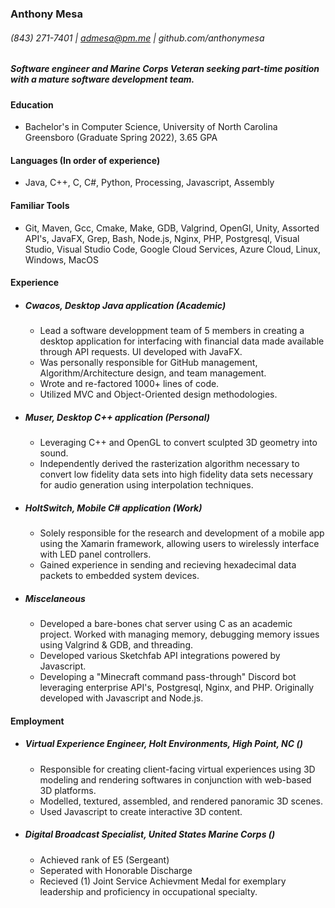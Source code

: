### Anthony Mesa
###### (843) 271-7401 | admesa@pm.me | github.com/anthonymesa
##### Software engineer and Marine Corps Veteran seeking part-time position with a mature software development team.

#### Education  
- Bachelor's in Computer Science, University of North Carolina Greensboro (Graduate Spring 2022), 3.65 GPA

#### Languages (In order of experience)  
- Java, C++, C, C#, Python, Processing, Javascript, Assembly

#### Familiar Tools  
- Git, Maven, Gcc, Cmake, Make, GDB, Valgrind, OpenGl, Unity, Assorted API's, JavaFX, Grep, Bash, Node.js, Nginx, PHP, Postgresql, Visual Studio, Visual Studio Code, Google Cloud Services, Azure Cloud, Linux, Windows, MacOS

#### Experience
- ##### Cwacos, Desktop Java application (Academic)
  - Lead a software developpment team of 5 members in creating a desktop application for interfacing with financial data made available through API requests. UI developed with JavaFX.
  - Was personally responsible for GitHub management, Algorithm/Architecture design, and team management.
  - Wrote and re-factored 1000+ lines of code.
  - Utilized MVC and Object-Oriented design methodologies.

- ##### Muser, Desktop C++ application (Personal)
  - Leveraging C++ and OpenGL to convert sculpted 3D geometry into sound.
  - Independently derived the rasterization algorithm necessary to convert low fidelity data sets into high fidelity data sets necessary for audio generation using interpolation techniques.

- ##### HoltSwitch, Mobile C# application (Work)
  - Solely responsible for the research and development of a mobile app using the Xamarin framework, allowing users to wirelessly interface with LED panel controllers.
  - Gained experience in sending and recieving hexadecimal data packets to embedded system devices.

- ##### Miscelaneous
  - Developed a bare-bones chat server using C as an academic project. Worked with managing memory, debugging memory issues using Valgrind & GDB, and threading. 
  - Developed various Sketchfab API integrations powered by Javascript.
  - Developing a "Minecraft command pass-through" Discord bot leveraging enterprise API's, Postgresql, Nginx, and PHP. Originally developed with Javascript and Node.js.

#### Employment
- ##### Virtual Experience Engineer, Holt Environments, High Point, NC ()
  - Responsible for creating client-facing virtual experiences using 3D modeling and rendering softwares in conjunction with web-based 3D platforms.
  - Modelled, textured, assembled, and rendered panoramic 3D scenes.
  - Used Javascript to create interactive 3D content.

- ##### Digital Broadcast Specialist, United States Marine Corps ()
  - Achieved rank of E5 (Sergeant)
  - Seperated with Honorable Discharge
  - Recieved (1) Joint Service Achievment Medal for exemplary leadership and proficiency in occupational specialty.
